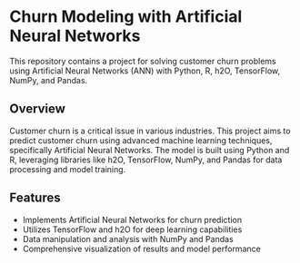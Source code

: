 # Churn Modeling with Artificial Neural Networks

This repository contains a project for solving customer churn problems using Artificial Neural Networks (ANN) with Python, R, h2O, TensorFlow, NumPy, and Pandas.

## Overview

Customer churn is a critical issue in various industries. This project aims to predict customer churn using advanced machine learning techniques, specifically Artificial Neural Networks. The model is built using Python and R, leveraging libraries like h2O, TensorFlow, NumPy, and Pandas for data processing and model training.

## Features

- Implements Artificial Neural Networks for churn prediction
- Utilizes TensorFlow and h2O for deep learning capabilities
- Data manipulation and analysis with NumPy and Pandas
- Comprehensive visualization of results and model performance
